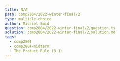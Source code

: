 ```yaml
---
title: N/A
path: comp2804/2022-winter-final/2
type: multiple-choice
author: Michiel Smid
question: comp2804/2022-winter-final/2/question.ts
solution: comp2804/2022-winter-final/2/solution.md
tags:
  - comp2804
  - comp2804-midterm
  - The Product Rule (3.1)
---
```

